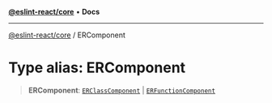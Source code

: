 [**@eslint-react/core**](../README.md) • **Docs**

***

[@eslint-react/core](../README.md) / ERComponent

# Type alias: ERComponent

> **ERComponent**: [`ERClassComponent`](../interfaces/ERClassComponent.md) \| [`ERFunctionComponent`](../interfaces/ERFunctionComponent.md)
